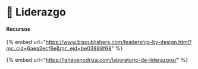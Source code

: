 # 🔴 Liderazgo

#### Recursos

{% embed url="https://www.bispublishers.com/leadership-by-design.html?mc_cid=6aea2ecf6e&mc_eid=be03888f68" %}

{% embed url="https://lanavenodriza.com/laboratorio-de-liderazgos/" %}

